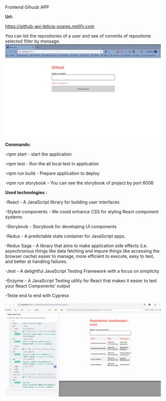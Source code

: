 Frontend Gihuub APP

<b>Url:</b>

https://github-api-leticia-soares.netlify.com


You can list the repositories of a user and see of commits of repositorie selected filter by message.
![](githubapi.gif)

<b>Commands:</b>

-npm start - start the application

-npm test - Run the all local test in application

-npm run build - Prepare application to deploy

-npm run storybook - You can see the storybook of project by port 6006

<b>Used technologies :</b>

-React -  A JavaScript library for building user interfaces

-Styled-components -  We could enhance CSS for styling React component systems

-Storybook - Storybook for developing UI components 

-Redux - A predictable state container for JavaScript apps.

-Redux Saga - A library that aims to make application side effects (i.e. asynchronous things like data fetching and impure things like accessing the browser cache) easier to manage, more efficient to execute, easy to test, and better at handling failures.

-Jest - A delightful JavaScript Testing Framework with a focus on simplicity

-Enzyme - A JavaScript Testing utility for React that makes it easier to test your React Components' output

-Teste end to end with Cypress

![](cypress-example.gif)


